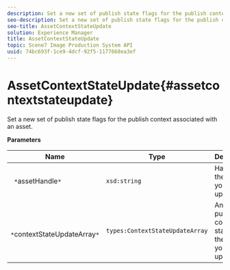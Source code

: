 ```yaml
---
description: Set a new set of publish state flags for the publish context associated with an asset.
seo-description: Set a new set of publish state flags for the publish context associated with an asset.
seo-title: AssetContextStateUpdate
solution: Experience Manager
title: AssetContextStateUpdate
topic: Scene7 Image Production System API
uuid: 74bc693f-1ce9-4dcf-92f5-1177668ea3ef
---
```


# AssetContextStateUpdate{#assetcontextstateupdate}

Set a new set of publish state flags for the publish context associated with an asset.

 **Parameters** 

|  Name  | Type  | Description  |
|---|---|---|
|  ` *`assetHandle`*`  | `xsd:string`  | Handle to the asset you want to update.  |
|  ` *`contextStateUpdateArray`*`  | `types:ContextStateUpdateArray`  | An array of publish contact states for the asset you want to update.  |

